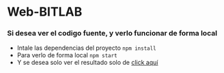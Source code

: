 # Web-BITLAB 

### Si desea ver el codigo fuente, y verlo funcionar de forma local

* Intale las dependencias del proyecto ```npm install```
* Para verlo de forma local ```npm start```
* Y se desea solo ver el resultado solo de [click aquí](https://marioricardopineda.github.io/Web-BITLAB--clone-/)
